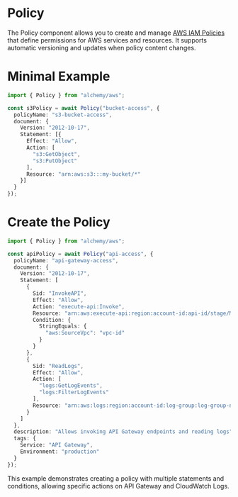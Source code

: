 # Policy

The Policy component allows you to create and manage [AWS IAM Policies](https://docs.aws.amazon.com/IAM/latest/UserGuide/access_policies.html) that define permissions for AWS services and resources. It supports automatic versioning and updates when policy content changes.

# Minimal Example

```ts
import { Policy } from "alchemy/aws";

const s3Policy = await Policy("bucket-access", {
  policyName: "s3-bucket-access",
  document: {
    Version: "2012-10-17",
    Statement: [{
      Effect: "Allow",
      Action: [
        "s3:GetObject",
        "s3:PutObject"
      ],
      Resource: "arn:aws:s3:::my-bucket/*"
    }]
  }
});
```

# Create the Policy

```ts
import { Policy } from "alchemy/aws";

const apiPolicy = await Policy("api-access", {
  policyName: "api-gateway-access",
  document: {
    Version: "2012-10-17",
    Statement: [
      {
        Sid: "InvokeAPI",
        Effect: "Allow",
        Action: "execute-api:Invoke",
        Resource: "arn:aws:execute-api:region:account-id:api-id/stage/METHOD/resource-path",
        Condition: {
          StringEquals: {
            "aws:SourceVpc": "vpc-id"
          }
        }
      },
      {
        Sid: "ReadLogs",
        Effect: "Allow",
        Action: [
          "logs:GetLogEvents",
          "logs:FilterLogEvents"
        ],
        Resource: "arn:aws:logs:region:account-id:log-group:log-group-name:*"
      }
    ]
  },
  description: "Allows invoking API Gateway endpoints and reading logs",
  tags: {
    Service: "API Gateway",
    Environment: "production"
  }
});
```

This example demonstrates creating a policy with multiple statements and conditions, allowing specific actions on API Gateway and CloudWatch Logs.